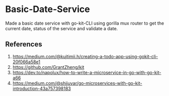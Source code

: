 # Basic-Date-Service
Made a basic date service with go-kit-CLI using gorilla mux router to get the current date, status of the service and validate a date.

## References
1. https://medium.com/@kujtimii.h/creating-a-todo-app-using-gokit-cli-20f066a58e1
2. https://github.com/GrantZheng/kit
3. https://dev.to/napolux/how-to-write-a-microservice-in-go-with-go-kit-a66
4. https://medium.com/@shijuvar/go-microservices-with-go-kit-introduction-43a757398183

